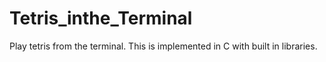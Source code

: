 # Tetris_inthe_Terminal
Play tetris from the terminal. This is implemented in C with built in libraries. 
